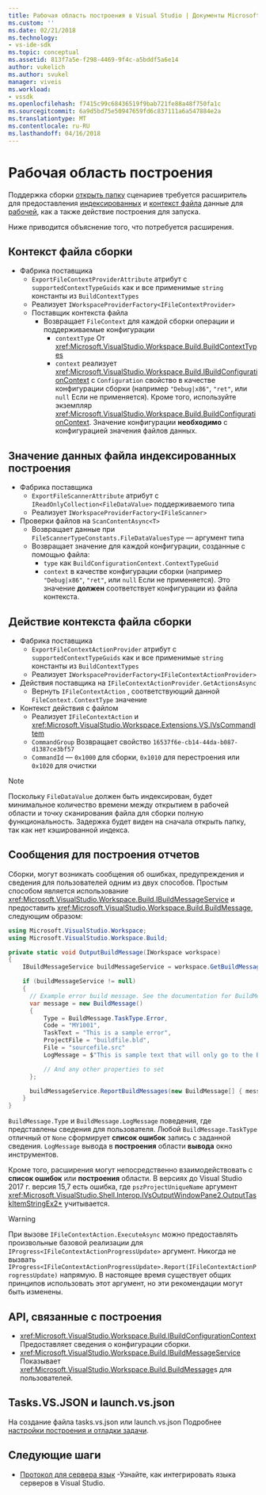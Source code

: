 ```yaml
---
title: Рабочая область построения в Visual Studio | Документы Microsoft
ms.custom: ''
ms.date: 02/21/2018
ms.technology:
- vs-ide-sdk
ms.topic: conceptual
ms.assetid: 813f7a5e-f298-4469-9f4c-a5bddf5a6e14
author: vukelich
ms.author: svukel
manager: viveis
ms.workload:
- vssdk
ms.openlocfilehash: f7415c99c68436519f9bab721fe88a48f750fa1c
ms.sourcegitcommit: 6a9d5bd75e50947659fd6c837111a6a547884e2a
ms.translationtype: MT
ms.contentlocale: ru-RU
ms.lasthandoff: 04/16/2018
---
```

# <a name="workspace-build"></a>Рабочая область построения

Поддержка сборки [открыть папку](../ide/develop-code-in-visual-studio-without-projects-or-solutions.md) сценариев требуется расширитель для предоставления [индексированных](workspace-indexing.md) и [контекст файла](workspace-file-contexts.md) данные для [рабочей](workspaces.md), как а также действие построения для запуска.

Ниже приводится объяснение того, что потребуется расширения.

## <a name="build-file-context"></a>Контекст файла сборки

- Фабрика поставщика
  - `ExportFileContextProviderAttribute` атрибут с `supportedContextTypeGuids` как и все применимые `string` константы из `BuildContextTypes`
  - Реализует `IWorkspaceProviderFactory<IFileContextProvider>`
  - Поставщик контекста файла
    - Возвращает `FileContext` для каждой сборки операции и поддерживаемые конфигурации
      - `contextType` От <xref:Microsoft.VisualStudio.Workspace.Build.BuildContextTypes>
      - `context` реализует <xref:Microsoft.VisualStudio.Workspace.Build.IBuildConfigurationContext> с `Configuration` свойство в качестве конфигурации сборки (например `"Debug|x86"`, `"ret"`, или `null` Если не применяется). Кроме того, используйте экземпляр <xref:Microsoft.VisualStudio.Workspace.Build.BuildConfigurationContext>. Значение конфигурации **необходимо** с конфигурацией значения файлов данных.

## <a name="indexed-build-file-data-value"></a>Значение данных файла индексированных построения

- Фабрика поставщика
  - `ExportFileScannerAttribute` атрибут с `IReadOnlyCollection<FileDataValue>` поддерживаемого типа
  - Реализует `IWorkspaceProviderFactory<IFileScanner>`
- Проверки файлов на `ScanContentAsync<T>`
  - Возвращает данные при `FileScannerTypeConstants.FileDataValuesType` — аргумент типа
  - Возвращает значение для каждой конфигурации, созданные с помощью файла:
    - `type` как `BuildConfigurationContext.ContextTypeGuid`
    - `context` в качестве конфигурации сборки (например `"Debug|x86"`, `"ret"`, или `null` Если не применяется). Это значение **должен** соответствует конфигурации из файла контекста.

## <a name="build-file-context-action"></a>Действие контекста файла сборки

- Фабрика поставщика
  - `ExportFileContextActionProvider` атрибут с `supportedContextTypeGuids` как и все применимые `string` константы из `BuildContextTypes`
  - Реализует `IWorkspaceProviderFactory<IFileContextActionProvider>`
- Действия поставщика на `IFileContextActionProvider.GetActionsAsync`
  - Вернуть `IFileContextAction` , соответствующий данной `FileContext.ContextType` значение
- Контекст действия с файлом
  - Реализует `IFileContextAction` и <xref:Microsoft.VisualStudio.Workspace.Extensions.VS.IVsCommandItem>
  - `CommandGroup` Возвращает свойство `16537f6e-cb14-44da-b087-d1387ce3bf57`
  - `CommandId` — `0x1000` для сборки, `0x1010` для перестроения или `0x1020` для очистки

>[!NOTE]
>Поскольку `FileDataValue` должен быть индексирован, будет минимальное количество времени между открытием в рабочей области и точку сканирования файла для сборки полную функциональность. Задержка будет виден на сначала открыть папку, так как нет кэшированной индекса.

## <a name="reporting-messages-from-a-build"></a>Сообщения для построения отчетов

Сборки, могут возникать сообщения об ошибках, предупреждения и сведения для пользователей одним из двух способов. Простым способом является использование <xref:Microsoft.VisualStudio.Workspace.Build.IBuildMessageService> и предоставить <xref:Microsoft.VisualStudio.Workspace.Build.BuildMessage>, следующим образом:

```csharp
using Microsoft.VisualStudio.Workspace;
using Microsoft.VisualStudio.Workspace.Build;

private static void OutputBuildMessage(IWorkspace workspace)
{
    IBuildMessageService buildMessageService = workspace.GetBuildMessageService();

    if (buildMessageService != null)
    {
      // Example error build message. See the documentation for BuildMessage for more information.
      var message = new BuildMessage()
      {
          Type = BuildMessage.TaskType.Error,
          Code = "MY1001",
          TaskText = "This is a sample error",
          ProjectFile = "buildfile.bld",
          File = "sourcefile.src"
          LogMessage = $"This is sample text that will only go to the Build output window pane.\n"

          // And any other properties to set
      };

      buildMessageService.ReportBuildMessages(new BuildMessage[] { message });
    }
}
```

`BuildMessage.Type` и `BuildMessage.LogMessage` поведения, где представлены сведения для пользователя. Любой `BuildMessage.TaskType` отличный от `None` сформирует **список ошибок** запись с заданной сведения. `LogMessage` вывода в **построения** области **вывода** окно инструментов.

Кроме того, расширения могут непосредственно взаимодействовать с **список ошибок** или **построения** области. В версиях до Visual Studio 2017 г. версия 15,7 есть ошибка, где `pszProjectUniqueName` аргумент <xref:Microsoft.VisualStudio.Shell.Interop.IVsOutputWindowPane2.OutputTaskItemStringEx2*> учитывается.

>[!WARNING]
>При вызове `IFileContextAction.ExecuteAsync` можно предоставлять произвольные базовой реализации для `IProgress<IFileContextActionProgressUpdate>` аргумент. Никогда не вызвать `IProgress<IFileContextActionProgressUpdate>.Report(IFileContextActionProgressUpdate)` напрямую. В настоящее время существует общих принципов использовать этот аргумент, но эти рекомендации могут быть изменены.

## <a name="build-related-apis"></a>API, связанные с построения

- <xref:Microsoft.VisualStudio.Workspace.Build.IBuildConfigurationContext> Предоставляет сведения о конфигурации сборки.
- <xref:Microsoft.VisualStudio.Workspace.Build.IBuildMessageService> Показывает <xref:Microsoft.VisualStudio.Workspace.Build.BuildMessage>s для пользователей.

## <a name="tasksvsjson-and-launchvsjson"></a>Tasks.VS.JSON и launch.vs.json

На создание файла tasks.vs.json или launch.vs.json Подробнее [настройки построения и отладки задачи](../ide/customize-build-and-debug-tasks-in-visual-studio.md).

## <a name="next-steps"></a>Следующие шаги

* [Протокол для сервера язык](language-server-protocol.md) -Узнайте, как интегрировать языка серверов в Visual Studio.